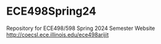 # ECE498Spring24
Repository for ECE498/598 Spring 2024 Semester
Website http://coecsl.ece.illinois.edu/ece498arijit

